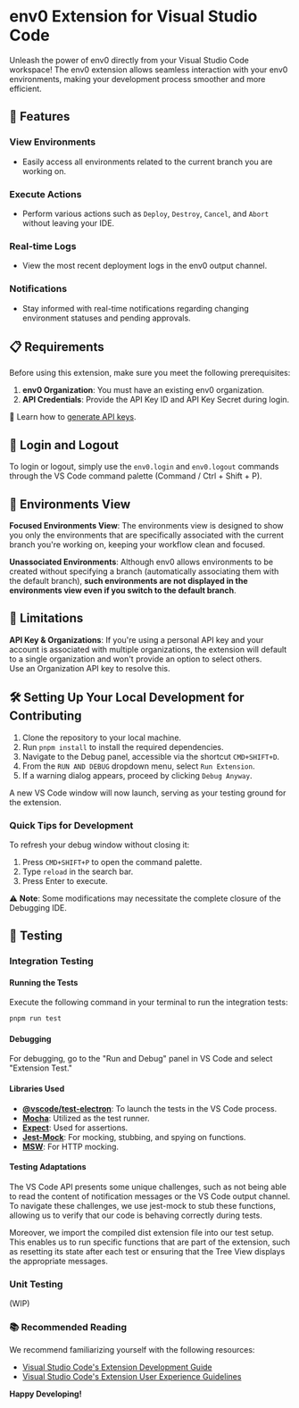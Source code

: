 # env0 Extension for Visual Studio Code

Unleash the power of env0 directly from your Visual Studio Code workspace! The env0 extension allows seamless interaction with your env0 environments, making your development process smoother and more efficient.

## 🌟 Features

### View Environments
- Easily access all environments related to the current branch you are working on.

### Execute Actions
- Perform various actions such as `Deploy`, `Destroy`, `Cancel`, and `Abort` without leaving your IDE.

### Real-time Logs
- View the most recent deployment logs in the env0 output channel.

### Notifications
- Stay informed with real-time notifications regarding changing environment statuses and pending approvals.


## 📋 Requirements

Before using this extension, make sure you meet the following prerequisites:

1. **env0 Organization**: You must have an existing env0 organization.
2. **API Credentials**: Provide the API Key ID and API Key Secret during login.

🔗 Learn how to [generate API keys](https://docs.env0.com/docs/api-keys).

## 🔑 Login and Logout

To login or logout, simply use the `env0.login` and `env0.logout` commands through the VS Code command palette (Command / Ctrl + Shift + P).  

## 🌳 Environments View

**Focused Environments View**: The environments view is designed to show you only the environments that are specifically associated with the current branch you're working on, keeping your workflow clean and focused.

**Unassociated Environments**: Although env0 allows environments to be created without specifying a branch (automatically associating them with the default branch), **such environments are not displayed in the environments view even if you switch to the default branch**.

## 🚧 Limitations

**API Key & Organizations**: If you're using a personal API key and your account is associated with multiple organizations, the extension will default to a single organization and won't provide an option to select others.  
Use an Organization API key to resolve this.

## 🛠 Setting Up Your Local Development for Contributing

1. Clone the repository to your local machine.
2. Run `pnpm install` to install the required dependencies.
3. Navigate to the Debug panel, accessible via the shortcut `CMD+SHIFT+D`.
4. From the `RUN AND DEBUG` dropdown menu, select `Run Extension`.
5. If a warning dialog appears, proceed by clicking `Debug Anyway`.

A new VS Code window will now launch, serving as your testing ground for the extension.

### Quick Tips for Development

To refresh your debug window without closing it:
1. Press `CMD+SHIFT+P` to open the command palette.
2. Type `reload` in the search bar.
3. Press Enter to execute.

⚠️ **Note**: Some modifications may necessitate the complete closure of the Debugging IDE.

## 🧪 Testing

### Integration Testing

#### Running the Tests

Execute the following command in your terminal to run the integration tests:
```bash
pnpm run test
```

#### Debugging

For debugging, go to the "Run and Debug" panel in VS Code and select "Extension Test."

#### Libraries Used

- [**@vscode/test-electron**](https://www.npmjs.com/package/@vscode/test-electron): To launch the tests in the VS Code process.
- [**Mocha**](https://www.npmjs.com/package/mocha): Utilized as the test runner.
- [**Expect**](https://www.npmjs.com/package/expect): Used for assertions.
- [**Jest-Mock**](https://www.npmjs.com/package/jest-mock): For mocking, stubbing, and spying on functions.
- [**MSW**](https://www.npmjs.com/package/jest-mock): For HTTP mocking.

#### Testing Adaptations

The VS Code API presents some unique challenges, such as not being able to read the content of notification messages or the VS Code output channel. To navigate these challenges, we use jest-mock to stub these functions, allowing us to verify that our code is behaving correctly during tests.

Moreover, we import the compiled dist extension file into our test setup. This enables us to run specific functions that are part of the extension, such as resetting its state after each test or ensuring that the Tree View displays the appropriate messages.

### Unit Testing
(WIP)

### 📚 Recommended Reading

We recommend familiarizing yourself with the following resources:

- [Visual Studio Code's Extension Development Guide](https://code.visualstudio.com/api/extension-guides/overview)
- [Visual Studio Code's Extension User Experience Guidelines](https://code.visualstudio.com/api/ux-guidelines/overview)


**Happy Developing!**
